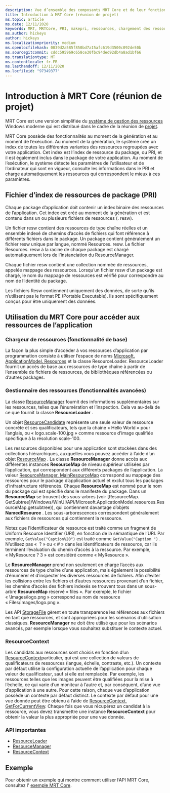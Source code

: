 ```yaml
---
description: Vue d’ensemble des composants MRT Core et de leur fonctionnement pour le chargement des ressources d’application (réunion de projet)
title: Introduction à MRT Core (réunion de projet)
ms.topic: article
ms.date: 12/11/2020
keywords: MRT, MRTCore, PRI, makepri, ressources, chargement des ressources
ms.author: hickeys
author: hickeys
ms.localizationpriority: medium
ms.openlocfilehash: 0039d2a585f850bd7a15afc619d3500c092de50b
ms.sourcegitcommit: cddc595969c658ce30fbc94ded92db4a8ad1bf66
ms.translationtype: MT
ms.contentlocale: fr-FR
ms.lasthandoff: 12/11/2020
ms.locfileid: "97349377"
---
```

# <a name="introduction-to-mrt-core-project-reunion"></a>Introduction à MRT Core (réunion de projet)

MRT Core est une version simplifiée du [système de gestion des ressources](/windows/uwp/app-resources/resource-management-system) Windows moderne qui est distribué dans le cadre de la réunion de [projet](../index.md).

MRT Core possède des fonctionnalités au moment de la génération et au moment de l’exécution. Au moment de la génération, le système crée un index de toutes les différentes variantes des ressources regroupées avec votre application. Cet index est l’index de ressource du package, ou PRI, et il est également inclus dans le package de votre application. Au moment de l’exécution, le système détecte les paramètres de l’utilisateur et de l’ordinateur qui sont en vigueur, consulte les informations dans le PRI et charge automatiquement les ressources qui correspondent le mieux à ces paramètres.

## <a name="package-resource-index-pri-file"></a>Fichier d’index de ressources de package (PRI)

Chaque package d’application doit contenir un index binaire des ressources de l’application. Cet index est créé au moment de la génération et est contenu dans un ou plusieurs fichiers de ressources (. resw).

Un fichier resw contient des ressources de type chaîne réelles et un ensemble indexé de chemins d’accès de fichiers qui font référence à différents fichiers dans le package.
Un package contient généralement un fichier resw unique par langue, nommé Resources. resw. Le fichier Resources. resw à la racine de chaque package est chargé automatiquement lors de l’instanciation du ResourceManager.

Chaque fichier resw contient une collection nommée de ressources, appelée mappage des ressources. Lorsqu’un fichier resw d’un package est chargé, le nom du mappage de ressources est vérifié pour correspondre au nom de l’identité du package.

Les fichiers Resw contiennent uniquement des données, de sorte qu’ils n’utilisent pas le format PE (Portable Executable). Ils sont spécifiquement conçus pour être uniquement des données.

## <a name="using-mrt-core-to-access-app-resources"></a>Utilisation du MRT Core pour accéder aux ressources de l’application

### <a name="resource-loader-basic-functionality"></a>Chargeur de ressources (fonctionnalité de base)

La façon la plus simple d’accéder à vos ressources d’application par programmation consiste à utiliser l’espace de noms [Microsoft. ApplicationModel. Resources](/windows/winui/api/microsoft.applicationmodel.resources) et la classe ResourceLoader. ResourceLoader fournit un accès de base aux ressources de type chaîne à partir de l’ensemble de fichiers de ressources, de bibliothèques référencées ou d’autres packages.

### <a name="resource-manager-advanced-functionality"></a>Gestionnaire des ressources (fonctionnalités avancées)

La classe [ResourceManager](/windows/winui/api/microsoft.applicationmodel.resources.resourcemanager) fournit des informations supplémentaires sur les ressources, telles que l’énumération et l’inspection. Cela va au-delà de ce que fournit la classe **ResourceLoader** .

Un objet [ResourceCandidate](/windows/winui/api/microsoft.applicationmodel.resources.resourcecandidate) représente une seule valeur de ressource concrète et ses qualificateurs, tels que la chaîne « Hello World » pour l’anglais, ou « logo.scale-100.jpg » comme ressource d’image qualifiée spécifique à la résolution scale-100.

Les ressources disponibles pour une application sont stockées dans des collections hiérarchiques, auxquelles vous pouvez accéder à l’aide d’un objet [ResourceMap](/windows/winui/api/microsoft.applicationmodel.resources.resourcemap) . La classe **ResourceManager** donne accès aux différentes instances **ResourceMap** de niveau supérieur utilisées par l’application, qui correspondent aux différents packages de l’application. La valeur [ResourceManager. MainResourceMap](/windows/winui/api/microsoft.applicationmodel.resources.resourcemanager.mainresourcemap) correspond au mappage des ressources pour le package d’application actuel et exclut tous les packages d’infrastructure référencés. Chaque **ResourceMap** est nommé pour le nom du package qui est spécifié dans le manifeste du package. Dans un **ResourceMap** se trouvent des sous-arbres (voir [ResourceMap. GetSubtree]/Windows/WinUI/API/Microsoft.ApplicationModel.resources.ResourceMap.getsubtree)), qui contiennent davantage d’objets **NamedResource** . Les sous-arborescences correspondent généralement aux fichiers de ressources qui contiennent la ressource.

Notez que l’identificateur de ressource est traité comme un fragment de Uniform Resource Identifier (URI), en fonction de la sémantique de l’URI. Par exemple, `GetValue("Caption%20")` est traité comme `GetValue("Caption ")` . N’utilisez pas «  ? » ou « # » dans les identificateurs de ressource, car ils terminent l’évaluation du chemin d’accès à la ressource. Par exemple, « MyResource ? 3 » est considéré comme « MyResource ».

Le **ResourceManager** prend non seulement en charge l’accès aux ressources de type chaîne d’une application, mais également la possibilité d’énumérer et d’inspecter les diverses ressources de fichiers. Afin d’éviter les collisions entre les fichiers et d’autres ressources provenant d’un fichier, les chemins d’accès des fichiers indexés se trouvent tous dans un sous-arbre **ResourceMap** réservé « files ». Par exemple, le fichier « \Images\logo.png » correspond au nom de ressource « Files/images/logo.png ».

Les API [StorageFile](https://docs.microsoft.com/uwp/api/Windows.Storage.StorageFile) gèrent en toute transparence les références aux fichiers en tant que ressources, et sont appropriées pour les scénarios d’utilisation classiques. **ResourceManager** ne doit être utilisé que pour les scénarios avancés, par exemple lorsque vous souhaitez substituer le contexte actuel.

### <a name="resourcecontext"></a>ResourceContext

Les candidats aux ressources sont choisis en fonction d’un [ResourceContext](/windows/winui/api/microsoft.applicationmodel.resources.resourcecontext)particulier, qui est une collection de valeurs de qualificateurs de ressources (langue, échelle, contraste, etc.). Un contexte par défaut utilise la configuration actuelle de l’application pour chaque valeur de qualificateur, sauf si elle est remplacée. Par exemple, les ressources telles que les images peuvent être qualifiées pour la mise à l’échelle, ce qui varie d’un moniteur à l’autre et, par conséquent, d’une vue d’application à une autre. Pour cette raison, chaque vue d’application possède un contexte par défaut distinct. Le contexte par défaut pour une vue donnée peut être obtenu à l’aide de [ResourceContext. GetForCurrentView](/windows/winui/api/microsoft.applicationmodel.resources.resourcecontext). Chaque fois que vous récupérez un candidat à la ressource, vous devez transmettre une instance **ResourceContext** pour obtenir la valeur la plus appropriée pour une vue donnée.

### <a name="important-apis"></a>API importantes

- [ResourceLoader](/windows/winui/api/microsoft.applicationmodel.resources.resourceloader)
- [ResourceManager](/windows/winui/api/microsoft.applicationmodel.resources.resourcemanager)
- [ResourceContext](/windows/winui/api/microsoft.applicationmodel.resources.resourcecontext)

## <a name="sample"></a>Exemple

Pour obtenir un exemple qui montre comment utiliser l’API MRT Core, consultez l' [exemple MRT Core](https://github.com/microsoft/Project-Reunion-Samples/tree/main/MrtCore).
